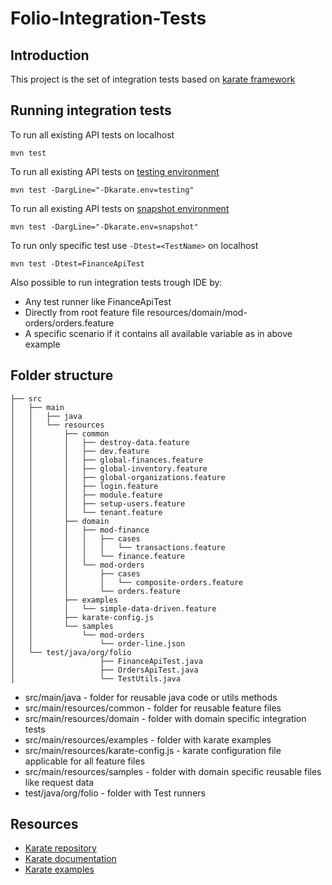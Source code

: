 # Folio-Integration-Tests

## Introduction
This project is the set of integration tests based on [karate framework](https://github.com/intuit/karate)
## Running integration tests

To run all existing API tests on localhost
```
mvn test
```

To run all existing API tests on [testing environment](https://folio-testing-okapi.aws.indexdata.com:443)
```
mvn test -DargLine="-Dkarate.env=testing"
```

To run all existing API tests on [snapshot environment](https://folio-snapshot-okapi.aws.indexdata.com:443)
```
mvn test -DargLine="-Dkarate.env=snapshot"
```

To run only specific test use `-Dtest=<TestName>` on localhost 
```
mvn test -Dtest=FinanceApiTest
```

Also possible to run integration tests trough IDE by:
- Any test runner like FinanceApiTest
- Directly from root feature file resources/domain/mod-orders/orders.feature
- A specific scenario if it contains all available variable as in above example

## Folder structure
```
├── src
│   ├── main
│   │   ├── java
│   │   └── resources
│   │       ├── common
│   │       │   ├── destroy-data.feature
│   │       │   ├── dev.feature
│   │       │   ├── global-finances.feature
│   │       │   ├── global-inventory.feature
│   │       │   ├── global-organizations.feature
│   │       │   ├── login.feature
│   │       │   ├── module.feature
│   │       │   ├── setup-users.feature
│   │       │   └── tenant.feature
│   │       ├── domain
│   │       │   ├── mod-finance
│   │       │   │   ├── cases
│   │       │   │   │   └── transactions.feature
│   │       │   │   └── finance.feature
│   │       │   └── mod-orders
│   │       │       ├── cases
│   │       │       │   └── composite-orders.feature
│   │       │       └── orders.feature
│   │       ├── examples
│   │       │   └── simple-data-driven.feature
│   │       ├── karate-config.js
│   │       └── samples
│   │           └── mod-orders 
│   │               └── order-line.json
│   └── test/java/org/folio 
│                   ├── FinanceApiTest.java
│                   ├── OrdersApiTest.java
│                   └── TestUtils.java
```
- src/main/java - folder for reusable java code or utils methods
- src/main/resources/common - folder for reusable feature files
- src/main/resources/domain - folder with domain specific integration tests
- src/main/resources/examples - folder with karate examples
- src/main/resources/karate-config.js - karate configuration file applicable for all feature files
- src/main/resources/samples - folder with domain specific reusable files like request data
- test/java/org/folio - folder with Test runners 

## Resources
- [Karate repository](https://github.com/intuit/karate)
- [Karate documentation](https://intuit.github.io/karate)
- [Karate examples](https://github.com/intuit/karate/tree/master/karate-demo)
